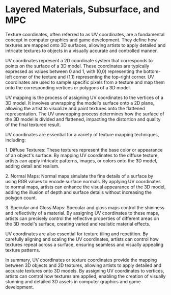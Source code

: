 # Layered Materials, Subsurface, and MPC

<p>Texture coordinates, often referred to as UV coordinates, are a fundamental concept in computer graphics and game development. They define how textures are mapped onto 3D surfaces, allowing artists to apply detailed and intricate textures to objects in a visually accurate and controlled manner.</p>
<p>UV coordinates represent a 2D coordinate system that corresponds to points on the surface of a 3D model. These coordinates are typically expressed as values between 0 and 1, with (0,0) representing the bottom-left corner of the texture and (1,1) representing the top-right corner. UV coordinates are used to sample specific pixels from a texture and map them onto the corresponding vertices or polygons of a 3D model.</p>
<p>UV mapping is the process of assigning UV coordinates to the vertices of a 3D model. It involves unwrapping the model's surface onto a 2D plane, allowing the artist to visualize and paint textures onto the flattened representation. The UV unwrapping process determines how the surface of the 3D model is divided and flattened, impacting the distortion and quality of the final textured result.</p>
<p>UV coordinates are essential for a variety of texture mapping techniques, including:</p>
<p>1. Diffuse Textures: These textures represent the base color or appearance of an object's surface. By mapping UV coordinates to the diffuse texture, artists can apply intricate patterns, images, or colors onto the 3D model, adding detail and realism.</p>
<p>2. Normal Maps: Normal maps simulate the fine details of a surface by using RGB values to encode surface normals. By applying UV coordinates to normal maps, artists can enhance the visual appearance of the 3D model, adding the illusion of depth and surface details without increasing the polygon count.</p>
<p>3. Specular and Gloss Maps: Specular and gloss maps control the shininess and reflectivity of a material. By assigning UV coordinates to these maps, artists can precisely control the reflective properties of different areas on the 3D model's surface, creating varied and realistic material effects.</p>
<p>UV coordinates are also essential for texture tiling and repetition. By carefully aligning and scaling the UV coordinates, artists can control how textures repeat across a surface, ensuring seamless and visually appealing texture patterns.</p>
<p>In summary, UV coordinates or texture coordinates provide the mapping between 3D objects and 2D textures, allowing artists to apply detailed and accurate textures onto 3D models. By assigning UV coordinates to vertices, artists can control how textures are applied, enabling the creation of visually stunning and detailed 3D assets in computer graphics and game development.</p>
